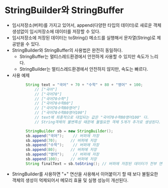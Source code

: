 # StringBuilder와 StringBuffer
- 임시저장소(버퍼)를 가지고 있어서, append(다양한 타입의 데이터)로 새로운 객체 생성없이 임시저장소에 데이터를 저장할 수 있다.
- 임시저장소에 저장된 데이터는 toString() 메소드를 실행해서 문자열(String)로 제공받을 수 있다.
- StringBuilder와 StringBuffer의 사용법은 완전히 동일하다.
	+ StringBuffer는 멀티스레드환경에서 안전하게 사용할 수 있지만 속도가 느리다.
	+ StringBuilder는 멀티스레드환경에서 안전하지 않지만, 속도는 빠르다.
- 사용 예제
  ```java
		String text = "국어" + 70 + "수학" + 80 + "영어" + 100;
			// ["국어"]		     	
			// ["국어70"]				
			// ["국어70수학"]				
			// ["국어70수학80"]			
			// ["국어70수학80영어"]  
			// ["국어70수학80영어100"]
			// text에 최종적으로 대입되는 값은 "국어70수학80영어100" 다.
			// String객체의 불변특성 때문에 불필요한 객체 5개가 추가로 생성된다.

		StringBuilder sb = new StringBuilder();
		sb.append("국어");	// 버퍼에 저장
		sb.append(70);		// 버퍼에 저장
		sb.append("수학");	// 버퍼에 저장
		sb.append(80);		// 버퍼에 저장
		sb.append("영어");	// 버퍼에 저장
		sb.append(100);		// 버퍼에 저장
		String finalText = sb.toString(); // 버퍼에 저장된 데이터가 전부 연결된 문자열이 반환된다.
	```
- StringBuilder를 사용하면 "+" 연산을 사용해서 이어붙이기 할 때 보다 불필요한 객체의 생성이 억제되어서 메모리 효율 및 실행 성능이 개선된다.




			